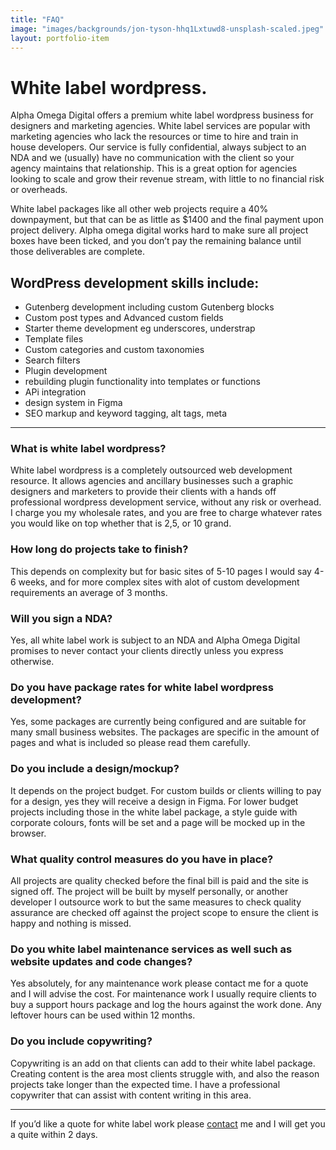 ```yaml
---
title: "FAQ"
image: "images/backgrounds/jon-tyson-hhq1Lxtuwd8-unsplash-scaled.jpeg"
layout: portfolio-item
---
```


# White label wordpress.
Alpha Omega Digital offers a premium white label wordpress business for designers and marketing agencies. White label services are popular with marketing agencies who lack the resources or time to hire and train in house developers. Our service is fully confidential, always subject to an NDA and we (usually) have no communication with the client so your agency maintains that relationship. This is a great option for agencies looking to scale and grow their revenue stream, with little to no financial risk or overheads.

White label packages like all other web projects require a 40% downpayment, but that can be as little as $1400 and the final payment upon project delivery. Alpha omega digital works hard to make sure all project boxes have been ticked, and you don’t pay the remaining balance until those deliverables are complete.

## WordPress development skills include:
- Gutenberg development including custom Gutenberg blocks
- Custom post types and Advanced custom fields
- Starter theme development eg underscores, understrap
- Template files
- Custom categories and custom taxonomies
- Search filters
- Plugin development
- rebuilding plugin functionality into templates or functions
- APi integration
- design system in Figma
- SEO markup and keyword tagging, alt tags, meta

--- 

### What is white label wordpress?
White label wordpress is a completely outsourced web development resource. It allows agencies and ancillary businesses such a graphic designers and marketers to provide their clients with a hands off professional wordpress development service, without any risk or overhead. I charge you my wholesale rates, and you are free to charge whatever rates you would like on top whether that is 2,5, or 10 grand.

### How long do projects take to finish?
This depends on complexity but for basic sites of 5-10 pages I would say 4-6 weeks, and for more complex sites with alot of custom development requirements an average of 3 months.

### Will you sign a NDA?
Yes, all white label work is subject to an NDA and Alpha Omega Digital promises to never contact your clients directly unless you express otherwise.

### Do you have package rates for white label wordpress development?
Yes, some packages are currently being configured and are suitable for many small business websites. The packages are specific in the amount of pages and what is included so please read them carefully.

### Do you include a design/mockup?
It depends on the project budget. For custom builds or clients willing to pay for a design, yes they will receive a design in Figma. For lower budget projects including those in the white label package, a style guide with corporate colours, fonts will be set and a page will be mocked up in the browser.

### What quality control measures do you have in place?
All projects are quality checked before the final bill is paid and the site is signed off. The project will be built by myself personally, or another developer I outsource work to but the same measures to check quality assurance are checked off against the project scope to ensure the client is happy and nothing is missed.

### Do you white label maintenance services as well such as website updates and code changes?
Yes absolutely, for any maintenance work please contact me for a quote and I will advise the cost. For maintenance work I usually require clients to buy a support hours package and log the hours against the work done. Any leftover hours can be used within 12 months.

### Do you include copywriting?
Copywriting is an add on that clients can add to their white label package. Creating content is the area most clients struggle with, and also the reason projects take longer than the expected time. I have a professional copywriter that can assist with content writing in this area.

---

If you’d like a quote for white label work please [contact](/get-in-touch) me and I will get you a quite within 2 days.
